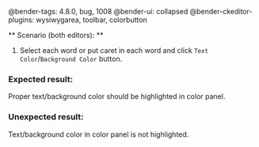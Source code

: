 @bender-tags: 4.8.0, bug, 1008
@bender-ui: collapsed
@bender-ckeditor-plugins: wysiwygarea, toolbar, colorbutton

** Scenario (both editors): **

1. Select each word or put caret in each word and click `Text Color`/`Background Color` button.

### Expected result:

Proper text/background color should be highlighted in color panel.

### Unexpected result:

Text/background color in color panel is not highlighted.
